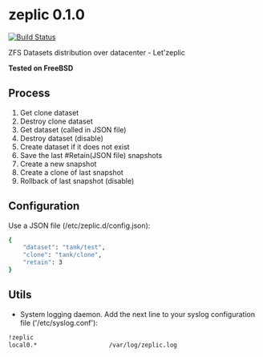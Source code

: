 zeplic 0.1.0
============

[![Build Status](https://travis-ci.org/IgnacioCarbajoVallejo/zeplic.svg?branch=master)](https://travis-ci.org/IgnacioCarbajoVallejo/zeplic)

ZFS Datasets distribution over datacenter - Let'zeplic

**Tested on FreeBSD**

Process
-------

1. Get clone dataset
2. Destroy clone dataset
3. Get dataset (called in JSON file)
4. Destroy dataset (disable)
5. Create dataset if it does not exist
6. Save the last #Retain(JSON file) snapshots
7. Create a new snapshot
8. Create a clone of last snapshot
9. Rollback of last snapshot (disable)

Configuration
-------------

Use a JSON file (/etc/zeplic.d/config.json):

```sh
{
	"dataset": "tank/test",
	"clone": "tank/clone",
	"retain": 3
}
```

Utils
-----

- System logging daemon. Add the next line to your syslog configuration file ('/etc/syslog.conf'):

```sh
!zeplic
local0.*					/var/log/zeplic.log
```

